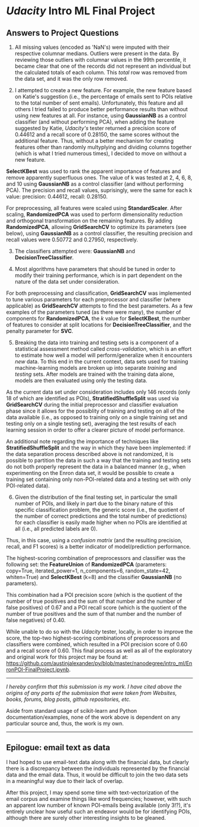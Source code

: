 # _Udacity_ Intro ML Final Project

## Answers to Project Questions

1) All missing values (encoded as 'NaN's) were imputed with their respective columnar medians. Outliers were present in the data. By reviewing those outliers with columnar values in the 99th percentile, it became clear that one of the records did not represent an individual but the calculated totals of each column. This _total_ row was removed from the data set, and it was the only row removed.

2) I attempted to create a new feature. For example, the new feature based on Katie's suggestion (i.e., the percentage of emails sent to POIs relative to the total number of sent emails). Unfortunately, this feature and all others I tried failed to produce better performance results than without using new features at all. For instance, using **GaussianNB** as a control classifier (and without performing PCA), when adding the feature suggested by Katie, _Udacity's_ tester returned a precision score of 0.44612 and a recall score of 0.28150, the same scores without the additional feature. Thus, without a better mechanism for creating features other than randomly multyplying and dividing columns together (which is what I tried numerous times), I decided to move on without a new feature.

**SelectKBest** was used to rank the apparent importance of features and remove apparently superfluous ones. The value of k was tested  at 2, 4, 6, 8, and 10 using **GaussianNB** as a control classifier (and without performing PCA). The precision and recall values, suprisingly, were the same for each k value: precision: 0.44612, recall: 0.28150.

For preprocessing, all features were scaled using **StandardScaler**. After scaling, **RandomizedPCA** was used to perform dimensionality reduction and orthogonal transformation on the remaining features. By adding **RandomizedPCA**, allowing **GridSearchCV** to optimize its parameters (see below), using **GaussianNB** as a control classifier, the resulting precision and recall values were 0.50772 and 0.27950, respectively.

3) The classifiers attempted were: **GaussianNB** and **DecisionTreeClassifier**.

4) Most algorithms have parameters that should be tuned in order to modify their training performance, which is in part dependent on the nature of the data set under consideration.

For both preprocessing and classification, **GridSearchCV** was implemented to tune various parameters for each preprocessor and classifier (where applicable) as **GridSearchCV** attempts to find the best parameters. As a few examples of the parameters tuned (as there were many), the number of components for **RandomizedPCA**, the _k_ value for **SelectKBest**, the number of features to consider at split locations for **DecisionTreeClassifier**, and the penalty parameter for **SVC**.

5) Breaking the data into training and testing sets is a component of a statistical assessment method called _cross-validation_, which is an effort to estimate how well a model will perform/generalize when it encounters _new_ data. To this end in the current context, data sets used for training machine-learning models are broken up into separate _training_ and _testing_ sets. After models are trained with the training data alone, models are then evaluated using only the testing data.

As the current data set under consideration includes only 146 records (only 18 of which are identified as POIs), **StratifiedShuffleSplit** was used via **GridSearchCV** during the initial preprocessor and classifier evaluation phase since it allows for the possiblity of training and testing on all of the data available (i.e., as opposed to training only on a single training set and testing only on a single testing set), averaging the test results of each learning session in order to offer a clearer picture of model performance.

An additional note regarding the importance of techniques like **StratifiedShuffleSplit** and the way in which they have been implemented: if the data separation process described above is not randomized, it is possible to partition the data in such a way that the training and testing sets do not both properly represent the data in a balanced manner (e.g., when experimenting on the Enron data set, it would be possible to create a training set containing only non-POI-related data and a testing set with only POI-related data). 

6) Given the distribution of the final testing set, in particular the small number of POIs, and likely in part due to the binary nature of this specific classification problem, the generic score (i.e., the quotient of the number of correct predictions and the total number of predictions) for each classifier is easily made higher when no POIs are identified at all (i.e., all predicted labels are 0). 

Thus, in this case, using a _confusion matrix_ (and the resulting precision, recall, and F1 scores) is a better indicator of model/prediction performance. 

The highest-scoring combination of preprocessors and classifier was the following set: the **FeatureUnion** of **RandomizedPCA** (parameters: copy=True, iterated_power=1, n_components=6, random_state=42, whiten=True) and **SelectKBest** (k=8) and the classifier **GaussianNB** (no parameters).

This combination had a POI precision score (which is the quotient of the number of true positives and the sum of that number and the number of false positives) of 0.67 and a POI recall score (which is the quotient of the number of true positives and the sum of that number and the number of false negatives) of 0.40.

While unable to do so with the _Udacity_ tester, locally, in order to improve the score, the top-two highest-scoring combinations of preprocessors and classifiers were combined, which resulted in a POI precision score of 0.60 and a recall score of 0.60. This final process as well as all of the exploratory and original work for this project may be found at: https://github.com/austinjalexander/py/blob/master/nanodegree/intro_ml/EnronPOI-FinalProject.ipynb.

---

_I hereby confirm that this submission is my work. I have cited above the origins of any parts of the submission that were taken from Websites, books, forums, blog posts, github repositories, etc._

Aside from standard usage of scikit-learn and Python documentation/examples, none of the work above is dependent on any particular source and, thus, the work is my own.

---

## Epilogue: email text as data

I had hoped to use email-text data along with the financial data, but clearly there is a discrepancy between the individuals represented by the financial data and the email data. Thus, it would be difficult to join the two data sets in a meaningful way due to their lack of overlap. 

After this project, I may spend some time with text-vectorization of the email corpus and examine things like word frequencies; however, with such an apparent low number of known POI-emails being available (only 3!?), it's entirely unclear how useful such an endeavor would be for identifying POIs, although there are surely other interesting insights to be gleaned.
